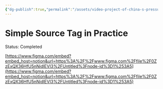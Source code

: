 ```yaml
---
{"dg-publish":true,"permalink":"/assets/video-project-of-china-s-pressure-groups-and-social-movements/video-plan/simple-source-tag-in-practice/"}
---
```


# Simple Source Tag in Practice

Status: Completed

[https://www.figma.com/embed?embed_host=notion&url=https%3A%2F%2Fwww.figma.com%2Ffile%2F0ZzExQX36HfU5nNidlEVl3%2FUntitled%3Fnode-id%3D1%253A5](https://www.figma.com/embed?embed_host=notion&url=https%3A%2F%2Fwww.figma.com%2Ffile%2F0ZzExQX36HfU5nNidlEVl3%2FUntitled%3Fnode-id%3D1%253A5)